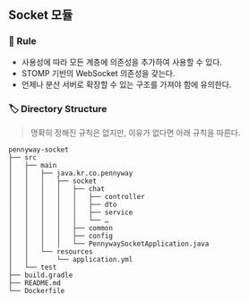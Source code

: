 ## Socket 모듈

### 🤝 Rule

- 사용성에 따라 모든 계층에 의존성을 추가하여 사용할 수 있다.
- STOMP 기반의 WebSocket 의존성을 갖는다.
- 언제나 분산 서버로 확장할 수 있는 구조를 가져야 함에 유의한다.

### 🏷️ Directory Structure

> 명확히 정해진 규칙은 없지만, 이유가 없다면 아래 규칙을 따른다.

```
pennyway-socket
├── src
│   ├── main
│   │   ├── java.kr.co.pennyway
│   │   │   ├── socket
│   │   │   │   ├── chat
│   │   │   │   │   ├── controller
│   │   │   │   │   ├── dto
│   │   │   │   │   ├── service
│   │   │   │   │   └── …
│   │   │   │   ├── common
│   │   │   │   ├── config
│   │   │   │   └── PennywaySocketApplication.java
│   │   └── resources
│   │       └── application.yml
│   └── test
├── build.gradle
├── README.md
└── Dockerfile
```